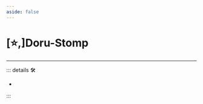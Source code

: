 ```yaml
---
aside: false
---
```

# [⭐,]<labor>Doru</labor>-Stomp

---

<!-- =================================================== -->
<!-- =================================================== -->
<!-- =================================================== -->
<!-- =================================================== -->
<!-- =================================================== -->
::: details 🛠

-

:::
